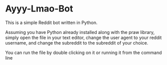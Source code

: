 # Ayyy-Lmao-Bot

This is a simple Reddit bot written in Python.

Assuming you have Python already installed along with the praw library, simply open the file in your text editor, change the user agent to your reddit username, and change the subreddit to the subreddit of your choice.

You can run the file by double clicking on it or running it from the command line
